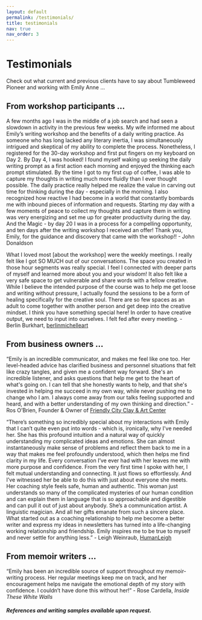 ```yaml
---
layout: default
permalink: /testimonials/
title: testimonials
nav: true
nav_order: 3
---
```


# Testimonials 

Check out what current and previous clients have to say about Tumbleweed Pioneer and working with Emily Anne … 

## From workshop participants … 
A few months ago I was in the middle of a job search and had seen a slowdown in activity in the previous few weeks.  My wife informed me about Emily’s writing workshop and the benefits of a daily writing practice.  As someone who has long lacked any literary inertia, I was simultaneously intrigued and skeptical of my ability to complete the process.  Nonetheless, I registered for the 30-day workshop and first put fingers on my keyboard on Day 2.  By Day 4, I was hooked!  I found myself waking up seeking the daily writing prompt as a first action each morning and enjoyed the thinking each prompt stimulated. By the time I got to my first cup of coffee, I was able to capture my thoughts in writing much more fluidly than I ever thought possible.  The daily practice really helped me realize the value in carving out time for thinking during the day - especially in the morning. I also recognized how reactive I had become in a world that constantly bombards me with inbound pieces of information and requests.  Starting my day with a few moments of peace to collect my thoughts and capture them in writing was very energizing and set me up for greater productivity during the day.  And the Magic - by day 20 I was in a process for a compelling opportunity, and ten days after the writing workshop I received an offer!  Thank you, Emily, for the guidance and discovery that came with the workshop!! - John Donaldson

What I loved most [about the workshop] were the weekly meetings. I really felt like I got SO MUCH out of our conversations. The space you created in those hour segments was really special. I feel I connected with deeper parts of myself and learned more about you and your wisdom! It also felt like a very safe space to get vulnerable and share words with a fellow creative. While I believe the intended purpose of the course was to help me get loose and writing without pressure, I actually found the sessions to be a form of healing specifically for the creative soul. There are so few spaces as an adult to come together with another person and get deep into the creative mindset. I think you have something special here! In order to have creative output, we need to input into ourselves. I felt fed after every meeting. - Berlin Burkhart, [berlinmichelleart](https://www.instagram.com/berlinmichelleart/?igsh=MXhvd3h0bmYzaWRvag%3D%3D#)

## From business owners … 
“Emily is an incredible communicator, and makes me feel like one too. Her level-headed advice has clarified business and personnel situations that felt like crazy tangles, and given me a confident way forward. She's an incredible listener, and asks questions that help me get to the heart of what's going on. I can tell that she honestly wants to help, and that she's invested in helping me succeed in my own way, while never pushing me to change who I am. I always come away from our talks feeling supported and heard, and with a better understanding of my own thinking and direction.” - Ros O’Brien, Founder & Owner of [Friendly City Clay & Art Center](https://www.friendlycityclay.com/)

“There’s something so incredibly special about my interactions with Emily that I can’t quite even put into words - which is,  ironically, why I've needed her. She has this profound intuition and a natural way of quickly understanding my complicated ideas and emotions.  She can almost instantaneously make sense of problems and reflect them back to me in a way that makes me feel profoundly understood, which then helps me find clarity in my life. Every conversation I’ve ever had with her leaves me with more purpose and confidence. From the very first time I spoke with her, I felt mutual understanding and connecting. It just flows so effortlessly. And I’ve witnessed her be able to do this with just about everyone she meets. 
Her coaching style feels safe, human and authentic. This woman just understands so many of the complicated mysteries of our human condition and can explain them in language that is so approachable and digestible and can pull it out of just about anybody. She’s a communication artist. A linguistic magician. And all her gifts emanate from such a sincere place. What started out as a coaching relationship to help me become a better writer and express my ideas in newsletters has turned into a life-changing working relationship and friendship. Emily inspires me to be true to myself and never settle for anything less.” - Leigh Weinraub, [HumanLeigh](http://humanleigh.com)

## From memoir writers … 
“Emily has been an incredible source of support throughout my memoir-writing process. Her regular meetings keep me on track, and her encouragement helps me navigate the emotional depth of my story with confidence. I couldn’t have done this without her!” - Rose Cardella, _Inside These White Walls_ 


##### References and writing samples available upon request.
